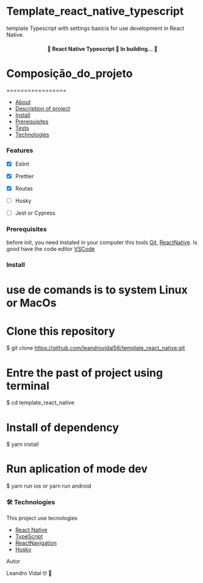 # Template_react_native_typescript

template Typescript  with settings basicis for use development in React Native.

<h4 align="center">
	🚧  React Native Typescript 📱 In building...  🚧
</h4>

# Composição_do_projeto
=================
<!--ts-->
   * [About](#template_react_native_typescript)
   * [Description of project](#Description_of_project)
   * [Install](#Install)
  * [Prerequisites](#Prerequisites)
   * [Tests](#testes)
   * [Technologies](#technologies)
<!--te-->

### Features
- [x] Eslint
- [x] Prettier
- [x] Routas
- [ ] Husky
- [ ] Jest or Cypress


### Prerequisites

before init, you need instaled in your computer this tools
[Git](https://git-scm.com), [ReactNative](https://reactnative.dev).
Is good have the code editor [VSCode](https://code.visualstudio.com/)

### Install

# use de comands is to system Linux or MacOs
# Clone this repository
$ git clone <https://github.com/leandrovidal56/template_react_native.git>

# Entre the past of project using terminal
$ cd template_react_native

# Install of dependency
$ yarn install

# Run aplication of mode dev
$ yarn run ios or yarn run android


### 🛠 Technologies

This project use tecnologies

- [React Native](https://reactnative.dev/)
- [TypeScript](https://www.typescriptlang.org/)
- [ReactNavigation](https://reactnavigation.org)
- [Husky](https://typicode.github.io/husky/#/)


Autor

Leandro Vidal 🤓 🚀
